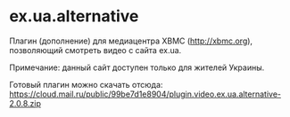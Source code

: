 ex.ua.alternative
=================

Плагин (дополнение) для медиацентра XBMC (http://xbmc.org), позволяющий смотреть видео с сайта ex.ua.

Примечание: данный сайт доступен только для жителей Украины.

Готовый плагин можно скачать отсюда: https://cloud.mail.ru/public/99be7d1e8904/plugin.video.ex.ua.alternative-2.0.8.zip
